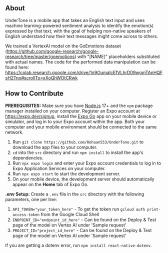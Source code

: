 ## About

UnderTone is a mobile app that takes an English text input and uses machine learning-powered sentiment analysis to identify the emotion(s) expressed by that text, with the goal of helping non-native speakers of English understand how their text messages might come across to others.

We trained a VertexAI model on the GoEmotions dataset (https://github.com/google-research/google-research/tree/master/goemotions) with "[NAME]" placeholders substituted with actual names. The code for the performed data manipulation can be found here: https://colab.research.google.com/drive/1n9OumaIcEfVLhrD09wgmTAnHQFsH2Tno#scrollTo=xXoQhWOtCRwk

## How to Contribute

**PREREQUISITES:**  Make sure you have [Node.js](https://nodejs.org/en) 17+ and the `npm` package manager installed on your computer. Register an Expo account at https://expo.dev/signup, install the [Expo Go](https://expo.dev/client) app on your mobile device or simulator, and log in to your Expo account within the app. Both your computer and your mobile environment should be connected to the same network.

1. Run `git clone https://github.com/Rohaan553/UnderTone.git` to download the app files to your computer.
2. `cd` into the `src` directory and run `npm install` to install the app's dependencies.
3. Run `npx expo login` and enter your Expo account credentials to log in to Expo Application Services on your computer.
4. Run `npx expo start` to start the development server.
5. On your mobile device, the development server should automatically appear on the **Home** tab of Expo Go.

**.env Setup:** Create a `.env` file in the `src` directory with the following parameters, one per line:

1. `API_TOKEN="your_token_here"` - To get the token run `gcloud auth print-access-token` from the Google Cloud Shell
2. `ENDPOINT_ID="endpoint_id_here"` - Can be found on the Deploy & Test page of the model on Vertex AI under 'Sample request'
3. `PROJECT_ID="project_id_here"` - Can be found on the Deploy & Test page of the model on Vertex AI under 'Sample request'

If you are getting a dotenv error, run `npm install react-native-dotenv`.

